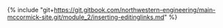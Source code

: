 {% include "git+https://git.gitbook.com/northwestern-engineering/main-mccormick-site.git/module_2/inserting-editinglinks.md" %}

